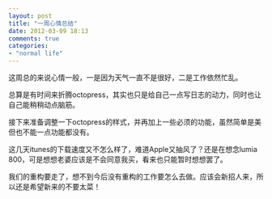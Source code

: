```yaml
---
layout: post
title: "一周心情总结"
date: 2012-03-09 18:13
comments: true
categories: 
- "normal life"
---
```

这周总的来说心情一般，一是因为天气一直不是很好，二是工作依然忙乱。

总算是有时间来折腾octopress，其实也只是给自己一点写日志的动力，同时也让自己能稍稍动点脑筋。

接下来准备调整一下octopress的样式，并再加上一些必须的功能，虽然简单是美但也不能一点功能都没有。

这几天itunes的下载速度又不怎么样了，难道Apple又抽风了？还是在想念lumia 800，可是想想老婆应该是不会同意我买，看来也只能暂时想想罢了。

我们的重构要走了，想不到今后没有重构的工作要怎么去做。应该会新招人来，所以还是希望新来的不要太菜！